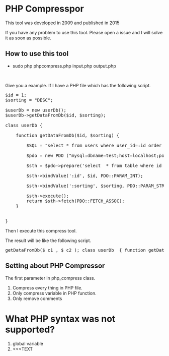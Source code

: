 PHP Compresspor
===============

This tool was developed in 2009 and published in 2015

If you have any problem to use this tool. Please open a issue and I will solve it as soon as possible.  


How to use this tool
--------------------

* sudo php phpcompress.php input.php output.php

<br />

Give you a example. If I have a PHP file which has the following script.

<pre>
$id = 1;
$sorting = "DESC";

$userDb = new userDb();
$userDb->getDataFromDb($id, $sorting);                                                                                                              

class userDb {

    function getDataFromDb($id, $sorting) {

        $SQL = "select * from users where user_id=:id order by :sorting;";

        $pdo = new PDO ("mysql:dbname=test;host=localhost;port=3306", '', 'username', 'password', array(PDO::MYSQL_ATTR_INIT_COMMAND => 'SET NAMES \'UTF8\'');
    
        $sth = $pdo->prepare('select  * from table where id =:id and title= :title ');
    
        $sth->bindValue(':id', $id, PDO::PARAM_INT);
    
        $sth->bindValue(':sorting', $sorting, PDO::PARAM_STR);
    
        $sth->execute();
        return $sth->fetch(PDO::FETCH_ASSOC);
    }   


}
</pre>

Then I execute this compress tool.

The result will be like the following script.

<pre>
<?php   $_c1 = 1;$_c2 = "DESC"; $_c6 = new userDb();$_c6 ->getDataFromDb($_c1 , $_c2 ); class userDb  { function getDataFromDb($_a1 , $_a2 ) { $_b3 = "select * from users where user_id=:id order by :sorting;";   $_b4 = new PDO ("mysql:dbname=test;host=localhost;port=3306", '', 'username', 'password', array(PDO::MYSQL_ATTR_INIT_COMMAND  => 'SET NAMES \'UTF8\'');     $_b5 = $_b4 ->prepare('select  * from table where id =:id and title= :title ');   $_b5 ->bindValue(':id', $_a1 , PDO::PARAM_INT );   $_b5 ->bindValue(':sorting', $_a2 , PDO::PARAM_STR );   $_b5 ->execute();   return $_b5 ->fetch(PDO::FETCH_ASSOC ); }}
</pre>


Setting about PHP Compressor
----------------------------

The first parameter in php_compress class.

1. Compress every thing in PHP file.
2. Only compress variable in PHP function.
3. Only remove comments




What PHP syntax was not supported?
================================

1. global variable
2. <<<TEXT

